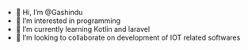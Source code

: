 - 👋 Hi, I’m @Gashindu
- 👀 I’m interested in programming
- 🌱 I’m currently learning Kotlin and laravel
- 💞️ I’m looking to collaborate on development of IOT related softwares

<!---
Gashindu/Gashindu is a ✨ special ✨ repository because its `README.md` (this file) appears on your GitHub profile.
You can click the Preview link to take a look at your changes.
--->
